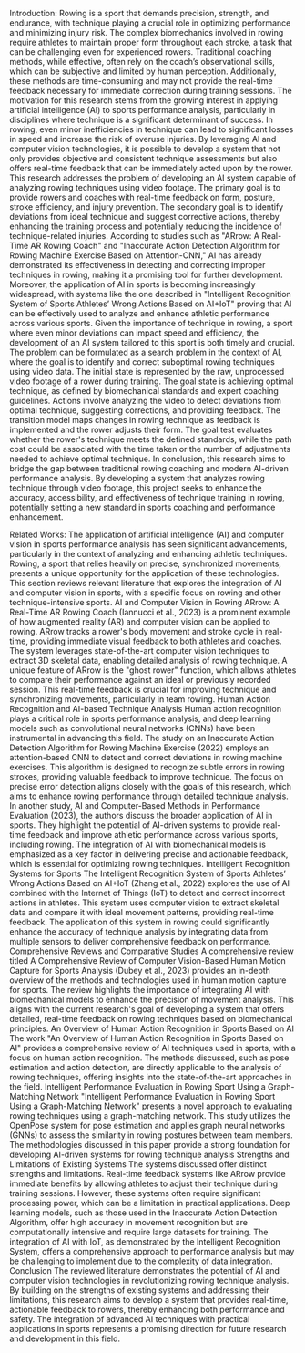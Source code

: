 Introduction:
Rowing is a sport that demands precision, strength, and endurance, with technique playing a crucial role in optimizing performance and minimizing injury risk. The complex biomechanics involved in rowing require athletes to maintain proper form throughout each stroke, a task that can be challenging even for experienced rowers. Traditional coaching methods, while effective, often rely on the coach’s observational skills, which can be subjective and limited by human perception. Additionally, these methods are time-consuming and may not provide the real-time feedback necessary for immediate correction during training sessions.
The motivation for this research stems from the growing interest in applying artificial intelligence (AI) to sports performance analysis, particularly in disciplines where technique is a significant determinant of success. In rowing, even minor inefficiencies in technique can lead to significant losses in speed and increase the risk of overuse injuries. By leveraging AI and computer vision technologies, it is possible to develop a system that not only provides objective and consistent technique assessments but also offers real-time feedback that can be immediately acted upon by the rower.
This research addresses the problem of developing an AI system capable of analyzing rowing techniques using video footage. The primary goal is to provide rowers and coaches with real-time feedback on form, posture, stroke efficiency, and injury prevention. The secondary goal is to identify deviations from ideal technique and suggest corrective actions, thereby enhancing the training process and potentially reducing the incidence of technique-related injuries. According to studies such as "ARrow: A Real-Time AR Rowing Coach" and "Inaccurate Action Detection Algorithm for Rowing Machine Exercise Based on Attention-CNN," AI has already demonstrated its effectiveness in detecting and correcting improper techniques in rowing, making it a promising tool for further development.
Moreover, the application of AI in sports is becoming increasingly widespread, with systems like the one described in "Intelligent Recognition System of Sports Athletes’ Wrong Actions Based on AI+IoT" proving that AI can be effectively used to analyze and enhance athletic performance across various sports. Given the importance of technique in rowing, a sport where even minor deviations can impact speed and efficiency, the development of an AI system tailored to this sport is both timely and crucial.
The problem can be formulated as a search problem in the context of AI, where the goal is to identify and correct suboptimal rowing techniques using video data. The initial state is represented by the raw, unprocessed video footage of a rower during training. The goal state is achieving optimal technique, as defined by biomechanical standards and expert coaching guidelines. Actions involve analyzing the video to detect deviations from optimal technique, suggesting corrections, and providing feedback. The transition model maps changes in rowing technique as feedback is implemented and the rower adjusts their form. The goal test evaluates whether the rower's technique meets the defined standards, while the path cost could be associated with the time taken or the number of adjustments needed to achieve optimal technique.
In conclusion, this research aims to bridge the gap between traditional rowing coaching and modern AI-driven performance analysis. By developing a system that analyzes rowing technique through video footage, this project seeks to enhance the accuracy, accessibility, and effectiveness of technique training in rowing, potentially setting a new standard in sports coaching and performance enhancement.



Related Works:
	The application of artificial intelligence (AI) and computer vision in sports performance analysis has seen significant advancements, particularly in the context of analyzing and enhancing athletic techniques. Rowing, a sport that relies heavily on precise, synchronized movements, presents a unique opportunity for the application of these technologies. This section reviews relevant literature that explores the integration of AI and computer vision in sports, with a specific focus on rowing and other technique-intensive sports.
AI and Computer Vision in Rowing
ARrow: A Real-Time AR Rowing Coach (Iannucci et al., 2023) is a prominent example of how augmented reality (AR) and computer vision can be applied to rowing. ARrow tracks a rower's body movement and stroke cycle in real-time, providing immediate visual feedback to both athletes and coaches. The system leverages state-of-the-art computer vision techniques to extract 3D skeletal data, enabling detailed analysis of rowing technique. A unique feature of ARrow is the "ghost rower" function, which allows athletes to compare their performance against an ideal or previously recorded session. This real-time feedback is crucial for improving technique and synchronizing movements, particularly in team rowing.
Human Action Recognition and AI-based Technique Analysis
Human action recognition plays a critical role in sports performance analysis, and deep learning models such as convolutional neural networks (CNNs) have been instrumental in advancing this field. The study on an Inaccurate Action Detection Algorithm for Rowing Machine Exercise (2022) employs an attention-based CNN to detect and correct deviations in rowing machine exercises. This algorithm is designed to recognize subtle errors in rowing strokes, providing valuable feedback to improve technique. The focus on precise error detection aligns closely with the goals of this research, which aims to enhance rowing performance through detailed technique analysis​.
In another study, AI and Computer-Based Methods in Performance Evaluation (2023), the authors discuss the broader application of AI in sports. They highlight the potential of AI-driven systems to provide real-time feedback and improve athletic performance across various sports, including rowing. The integration of AI with biomechanical models is emphasized as a key factor in delivering precise and actionable feedback, which is essential for optimizing rowing techniques​.
Intelligent Recognition Systems for Sports
The Intelligent Recognition System of Sports Athletes’ Wrong Actions Based on AI+IoT (Zhang et al., 2022) explores the use of AI combined with the Internet of Things (IoT) to detect and correct incorrect actions in athletes. This system uses computer vision to extract skeletal data and compare it with ideal movement patterns, providing real-time feedback. The application of this system in rowing could significantly enhance the accuracy of technique analysis by integrating data from multiple sensors to deliver comprehensive feedback on performance​.
Comprehensive Reviews and Comparative Studies
A comprehensive review titled A Comprehensive Review of Computer Vision-Based Human Motion Capture for Sports Analysis (Dubey et al., 2023) provides an in-depth overview of the methods and technologies used in human motion capture for sports. The review highlights the importance of integrating AI with biomechanical models to enhance the precision of movement analysis. This aligns with the current research's goal of developing a system that offers detailed, real-time feedback on rowing techniques based on biomechanical principles​.
An Overview of Human Action Recognition in Sports Based on AI
The work "An Overview of Human Action Recognition in Sports Based on AI" provides a comprehensive review of AI techniques used in sports, with a focus on human action recognition. The methods discussed, such as pose estimation and action detection, are directly applicable to the analysis of rowing techniques, offering insights into the state-of-the-art approaches in the field.
Intelligent Performance Evaluation in Rowing Sport Using a Graph-Matching Network
"Intelligent Performance Evaluation in Rowing Sport Using a Graph-Matching Network" presents a novel approach to evaluating rowing techniques using a graph-matching network. This study utilizes the OpenPose system for pose estimation and applies graph neural networks (GNNs) to assess the similarity in rowing postures between team members. The methodologies discussed in this paper provide a strong foundation for developing AI-driven systems for rowing technique analysis
Strengths and Limitations of Existing Systems
The systems discussed offer distinct strengths and limitations. Real-time feedback systems like ARrow provide immediate benefits by allowing athletes to adjust their technique during training sessions. However, these systems often require significant processing power, which can be a limitation in practical applications. Deep learning models, such as those used in the Inaccurate Action Detection Algorithm, offer high accuracy in movement recognition but are computationally intensive and require large datasets for training. The integration of AI with IoT, as demonstrated by the Intelligent Recognition System, offers a comprehensive approach to performance analysis but may be challenging to implement due to the complexity of data integration.
Conclusion
The reviewed literature demonstrates the potential of AI and computer vision technologies in revolutionizing rowing technique analysis. By building on the strengths of existing systems and addressing their limitations, this research aims to develop a system that provides real-time, actionable feedback to rowers, thereby enhancing both performance and safety. The integration of advanced AI techniques with practical applications in sports represents a promising direction for future research and development in this field.
